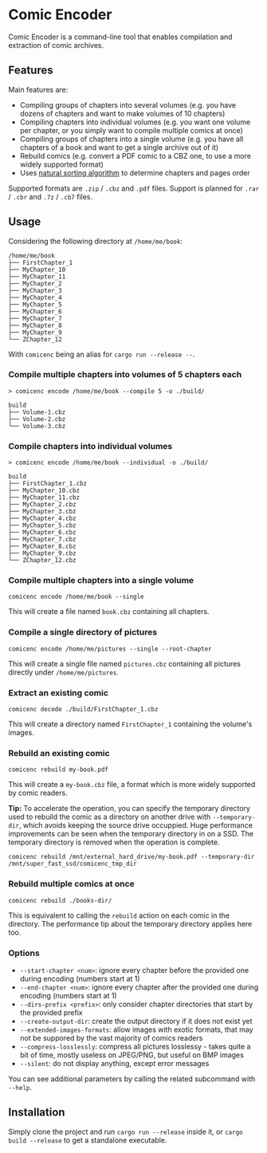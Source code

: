 # Comic Encoder

Comic Encoder is a command-line tool that enables compilation and extraction of comic archives.

## Features

Main features are:

* Compiling groups of chapters into several volumes (e.g. you have dozens of chapters and want to make volumes of 10 chapters)
* Compiling chapters into individual volumes (e.g. you want one volume per chapter, or you simply want to compile multiple comics at once)
* Compiling groups of chapters into a single volume (e.g. you have all chapters of a book and want to get a single archive out of it)
* Rebuild comics (e.g. convert a PDF comic to a CBZ one, to use a more widely supported format)
* Uses [natural sorting algorithm](lib/natsort.rs) to determine chapters and pages order

Supported formats are `.zip` / `.cbz` and `.pdf` files.
Support is planned for `.rar` / `.cbr` and `.7z` / `.cb7` files.

## Usage

Considering the following directory at `/home/me/book`:

```
/home/me/book
├── FirstChapter_1
├── MyChapter_10
├── MyChapter_11
├── MyChapter_2
├── MyChapter_3
├── MyChapter_4
├── MyChapter_5
├── MyChapter_6
├── MyChapter_7
├── MyChapter_8
├── MyChapter_9
└── ZChapter_12
```

With `comicenc` being an alias for `cargo run --release --`.

### Compile multiple chapters into volumes of 5 chapters each

```
> comicenc encode /home/me/book --compile 5 -o ./build/
```

```
build
├── Volume-1.cbz
├── Volume-2.cbz
└── Volume-3.cbz
```

### Compile chapters into individual volumes

```shell
> comicenc encode /home/me/book --individual -o ./build/
```

```
build
├── FirstChapter_1.cbz
├── MyChapter_10.cbz
├── MyChapter_11.cbz
├── MyChapter_2.cbz
├── MyChapter_3.cbz
├── MyChapter_4.cbz
├── MyChapter_5.cbz
├── MyChapter_6.cbz
├── MyChapter_7.cbz
├── MyChapter_8.cbz
├── MyChapter_9.cbz
└── ZChapter_12.cbz
```

### Compile multiple chapters into a single volume

```shell
comicenc encode /home/me/book --single
```

This will create a file named `book.cbz` containing all chapters.

### Compile a single directory of pictures

```shell
comicenc encode /home/me/pictures --single --root-chapter
```

This will create a single file named `pictures.cbz` containing all pictures directly under `/home/me/pictures`.

### Extract an existing comic

```shell
comicenc decode ./build/FirstChapter_1.cbz
```

This will create a directory named `FirstChapter_1` containing the volume's images.

### Rebuild an existing comic

```shell
comicenc rebuild my-book.pdf
```

This will create a `my-book.cbz` file, a format which is more widely supported by comic readers.

**Tip:** To accelerate the operation, you can specify the temporary directory used to rebuild the comic as a directory on another drive with `--temporary-dir`, which avoids keeping the source drive occuppied. Huge performance improvements can be seen when the temporary directory in on a SSD. The temporary directory is removed when the operation is complete.

```shell
comicenc rebuild /mnt/external_hard_drive/my-book.pdf --temporary-dir /mnt/super_fast_ssd/comicenc_tmp_dir
```

### Rebuild multiple comics at once

```shell
comicenc rebuild ./books-dir/
```

This is equivalent to calling the `rebuild` action on each comic in the directory.
The performance tip about the temporary directory applies here too.

### Options

* `--start-chapter <num>`: ignore every chapter before the provided one during encoding (numbers start at 1)
* `--end-chapter <num>`: ignore every chapter after the provided one during encoding (numbers start at 1)
* `--dirs-prefix <prefix>`: only consider chapter directories that start by the provided prefix
* `--create-output-dir`: create the output directory if it does not exist yet
* `--extended-images-formats`: allow images with exotic formats, that may not be suppored by the vast majority of comics readers
* `--compress-losslessly`: compress all pictures losslessy - takes quite a bit of time, mostly useless on JPEG/PNG, but useful on BMP images
* `--silent`: do not display anything, except error messages

You can see additional parameters by calling the related subcommand with `--help`.

## Installation

Simply clone the project and run `cargo run --release` inside it, or `cargo build --release` to get a standalone executable.

